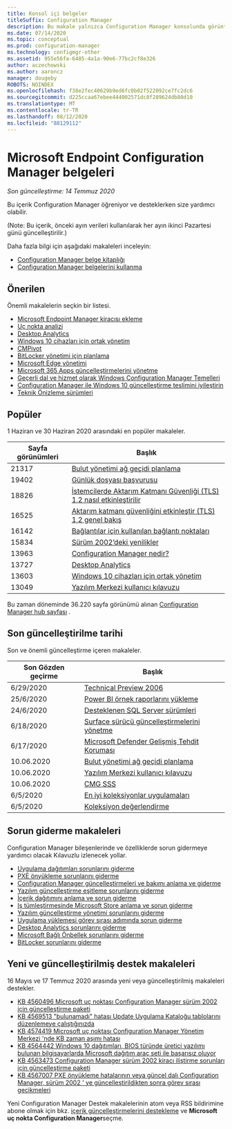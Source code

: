 ```yaml
---
title: Konsol içi belgeler
titleSuffix: Configuration Manager
description: Bu makale yalnızca Configuration Manager konsolunda görüntülenir.
ms.date: 07/14/2020
ms.topic: conceptual
ms.prod: configuration-manager
ms.technology: configmgr-other
ms.assetid: 955e56fa-6485-4a1a-90e6-77bc2cf8e326
author: aczechowski
ms.author: aaroncz
manager: dougeby
ROBOTS: NOINDEX
ms.openlocfilehash: f38e2fec40629b9ed6fc0b02f522092ce7fc2dc6
ms.sourcegitcommit: d225ccaa67ebee444002571dc8f289624db80d10
ms.translationtype: MT
ms.contentlocale: tr-TR
ms.lasthandoff: 08/12/2020
ms.locfileid: "88129112"
---
```

<!-- 
- Feature 1357546
- This page displays in-console, under the Community workspace, Documentation node. 
- Don't use any relative links; must be full https://docs.microsoft.com and language neutral
- Process: https://microsoft.sharepoint.com/teams/ConfigMgr/Documents/ContentPub/Data%20collection%20process%20for%20Feature%201357546%20In-console%20documentation.docx?web=1
-->

# <a name="microsoft-endpoint-configuration-manager-documentation"></a>Microsoft Endpoint Configuration Manager belgeleri

*Son güncelleştirme: 14 Temmuz 2020*

Bu içerik Configuration Manager öğreniyor ve desteklerken size yardımcı olabilir.

(Note: Bu içerik, önceki ayın verileri kullanılarak her ayın ikinci Pazartesi günü güncelleştirilir.)

Daha fazla bilgi için aşağıdaki makaleleri inceleyin:

- [Configuration Manager belge kitaplığı](https://docs.microsoft.com/mem/configmgr)  
- [Configuration Manager belgelerini kullanma](https://docs.microsoft.com/mem/configmgr/core/understand/use-docs)

## <a name="recommended"></a>Önerilen

Önemli makalelerin seçkin bir listesi.

- [Microsoft Endpoint Manager kiracısı ekleme](https://docs.microsoft.com/mem/configmgr/tenant-attach/)
- [Uç nokta analizi](https://docs.microsoft.com/mem/analytics/)
- [Desktop Analytics](https://docs.microsoft.com/mem/configmgr/desktop-analytics/)
- [Windows 10 cihazları için ortak yönetim](https://docs.microsoft.com/mem/configmgr/comanage/)  
- [CMPivot](https://docs.microsoft.com/mem/configmgr/core/servers/manage/cmpivot)  
- [BitLocker yönetimi için planlama](https://docs.microsoft.com/mem/configmgr/protect/plan-design/bitlocker-management)  
- [Microsoft Edge yönetimi](https://docs.microsoft.com/mem/configmgr/apps/deploy-use/deploy-edge)  
- [Microsoft 365 Apps güncelleştirmelerini yönetme](https://docs.microsoft.com/mem/configmgr/sum/deploy-use/manage-office-365-proplus-updates)  
- [Geçerli dal ve hizmet olarak Windows Configuration Manager Temelleri](https://docs.microsoft.com/mem/configmgr/core/understand/configuration-manager-and-windows-as-service)
- [Configuration Manager ile Windows 10 güncelleştirme teslimini iyileştirin](https://docs.microsoft.com/mem/configmgr/sum/deploy-use/optimize-windows-10-update-delivery)
- [Teknik Önizleme sürümleri](https://docs.microsoft.com/mem/configmgr/core/get-started/technical-preview)

## <a name="trending"></a>Popüler

1 Haziran ve 30 Haziran 2020 arasındaki en popüler makaleler.

| Sayfa görünümleri | Başlık |
|------------|-------|
| 21317 | [Bulut yönetimi ağ geçidi planlama](https://docs.microsoft.com/mem/configmgr/core/clients/manage/cmg/plan-cloud-management-gateway) |
| 19402 | [Günlük dosyası başvurusu](https://docs.microsoft.com/mem/configmgr/core/plan-design/hierarchy/log-files) |
| 18826 | [İstemcilerde Aktarım Katmanı Güvenliği (TLS) 1,2 nasıl etkinleştirilir](https://docs.microsoft.com/mem/configmgr/core/plan-design/security/enable-tls-1-2-client) |
| 16525 | [Aktarım katmanı güvenliğini etkinleştir (TLS) 1,2 genel bakış](https://docs.microsoft.com/mem/configmgr/core/plan-design/security/enable-tls-1-2) |
| 16142 | [Bağlantılar için kullanılan bağlantı noktaları](https://docs.microsoft.com/mem/configmgr/core/plan-design/hierarchy/ports) |
| 15834 | [Sürüm 2002’deki yenilikler](https://docs.microsoft.com/mem/configmgr/core/plan-design/changes/whats-new-in-version-2002) |
| 13963 | [Configuration Manager nedir?](https://docs.microsoft.com/mem/configmgr/core/understand/introduction) |
| 13727 | [Desktop Analytics](https://docs.microsoft.com/mem/configmgr/desktop-analytics/overview) |
| 13603 | [Windows 10 cihazları için ortak yönetim](https://docs.microsoft.com/mem/configmgr/comanage/overview) |
| 13049 | [Yazılım Merkezi kullanıcı kılavuzu](https://docs.microsoft.com/mem/configmgr/core/understand/software-center) |

Bu zaman döneminde 36.220 sayfa görünümü alınan [Configuration Manager hub sayfası](https://docs.microsoft.com/mem/configmgr/) .

## <a name="recently-updated"></a>Son güncelleştirilme tarihi

Son ve önemli güncelleştirme içeren makaleler.

| Son Gözden geçirme | Başlık |
|---------------|-------|
| 6/29/2020 | [Technical Preview 2006](https://docs.microsoft.com/mem/configmgr/core/get-started/2020/technical-preview-2006) |
| 25/6/2020 | [Power BI örnek raporlarını yükleme](https://docs.microsoft.com/mem/configmgr/core/servers/manage/powerbi-sample-reports) |
| 24/6/2020 | [Desteklenen SQL Server sürümleri](https://docs.microsoft.com/mem/configmgr/core/plan-design/configs/support-for-sql-server-versions) |
| 6/18/2020 | [Surface sürücü güncelleştirmelerini yönetme](https://docs.microsoft.com/mem/configmgr/sum/deploy-use/surface-drivers) |
| 6/17/2020 | [Microsoft Defender Gelişmiş Tehdit Koruması](https://docs.microsoft.com/mem/configmgr/protect/deploy-use/defender-advanced-threat-protection) |
| 10.06.2020 | [Bulut yönetimi ağ geçidi planlama](https://docs.microsoft.com/mem/configmgr/core/clients/manage/cmg/plan-cloud-management-gateway) |
| 10.06.2020 | [Yazılım Merkezi kullanıcı kılavuzu](https://docs.microsoft.com/mem/configmgr/core/understand/software-center) |
| 10.06.2020 | [CMG SSS](https://docs.microsoft.com/mem/configmgr/core/clients/manage/cmg/cloud-management-gateway-faq) |
| 6/5/2020 | [En iyi koleksiyonlar uygulamaları](https://docs.microsoft.com/mem/configmgr/core/clients/manage/collections/best-practices-for-collections) |
| 6/5/2020 | [Koleksiyon değerlendirme](https://docs.microsoft.com/mem/configmgr/core/clients/manage/collections/collection-evaluation) |

## <a name="troubleshooting-articles"></a>Sorun giderme makaleleri

Configuration Manager bileşenlerinde ve özelliklerde sorun gidermeye yardımcı olacak Kılavuzlu izlenecek yollar.

- [Uygulama dağıtımları sorunlarını giderme](https://docs.microsoft.com/mem/configmgr/apps/understand/app-deployment-technical-reference)
- [PXE önyükleme sorunlarını giderme](https://support.microsoft.com/help/4468612)
- [Configuration Manager güncelleştirmeleri ve bakımı anlama ve giderme](https://support.microsoft.com/help/4490424)
- [Yazılım güncelleştirme eşitleme sorunlarını giderme](https://support.microsoft.com/help/10059)
- [İçerik dağıtımını anlama ve sorun giderme](https://support.microsoft.com/help/4482728)
- [Iş tümleştirmesinde Microsoft Store anlama ve sorun giderme](https://docs.microsoft.com/mem/configmgr/apps/deploy-use/troubleshoot-microsoft-store-for-business-integration)
- [Yazılım güncelleştirme yönetimi sorunlarını giderme](https://support.microsoft.com/help/10680)
- [Uygulama yüklemesi görev sırası adımında sorun giderme](https://support.microsoft.com/help/18408/)
- [Desktop Analytics sorunlarını giderme](https://docs.microsoft.com/mem/configmgr/desktop-analytics/troubleshooting)
- [Microsoft Bağlı Önbellek sorunlarını giderme](https://docs.microsoft.com/mem/configmgr/core/servers/deploy/configure/troubleshoot-microsoft-connected-cache)
- [BitLocker sorunlarını giderme](https://docs.microsoft.com/mem/configmgr/protect/tech-ref/bitlocker/troubleshoot)

## <a name="new-and-updated-support-articles"></a>Yeni ve güncelleştirilmiş destek makaleleri

16 Mayıs ve 17 Temmuz 2020 arasında yeni veya güncelleştirilmiş makaleleri destekler.

- [KB 4560496 Microsoft uç noktası Configuration Manager sürüm 2002 için güncelleştirme paketi](https://support.microsoft.com/help/4560496)
- [KB 4569513 "bulunamadı" hatası Update Uygulama Kataloğu tablolarını düzenlemeye çalıştığınızda](https://support.microsoft.com/help/4569513)
- [KB 4574419 Microsoft uç noktası Configuration Manager Yönetim Merkezi 'nde KB zaman aşımı hatası](https://support.microsoft.com/help/4574416)
- [KB 4564442 Windows 10 dağıtımları, BIOS türünde üretici yazılımı bulunan bilgisayarlarda Microsoft dağıtım araç seti ile başarısız oluyor](https://support.microsoft.com/help/4564442)
- [KB 4563473 Configuration Manager sürüm 2002 kiracı iliştirme sorunları için güncelleştirme paketi](https://support.microsoft.com/help/4563473)
- [KB 4567007 PXE önyükleme hatalarının veya güncel dalı Configuration Manager, sürüm 2002 ' ye güncelleştirildikten sonra görev sırası gecikmeleri](https://support.microsoft.com/help/4567007)

Yeni Configuration Manager Destek makalelerinin atom veya RSS bildirimine abone olmak için bkz. [içerik güncelleştirmelerini destekleme](https://support.microsoft.com/help/4089498/) ve **Microsoft uç nokta Configuration Manager**seçme.  
